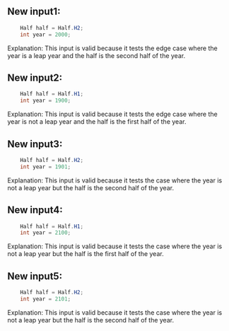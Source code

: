 ## New input1:
```java
    Half half = Half.H2;
    int year = 2000;
```
Explanation: This input is valid because it tests the edge case where the year is a leap year and the half is the second half of the year.

## New input2:
```java
    Half half = Half.H1;
    int year = 1900;
```
Explanation: This input is valid because it tests the edge case where the year is not a leap year and the half is the first half of the year.

## New input3:
```java
    Half half = Half.H2;
    int year = 1901;
```
Explanation: This input is valid because it tests the case where the year is not a leap year but the half is the second half of the year.

## New input4:
```java
    Half half = Half.H1;
    int year = 2100;
```
Explanation: This input is valid because it tests the case where the year is not a leap year but the half is the first half of the year.

## New input5:
```java
    Half half = Half.H2;
    int year = 2101;
```
Explanation: This input is valid because it tests the case where the year is not a leap year but the half is the second half of the year.
